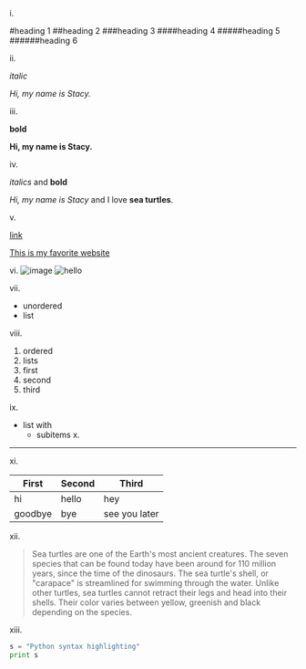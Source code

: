 i. 

#heading 1
##heading 2
###heading 3
####heading 4
#####heading 5
######heading 6

ii. 

_italic_

_Hi, my name is Stacy._

iii. 

**bold**

**Hi, my name is Stacy.**

iv. 

_italics_ and **bold**

_Hi, my name is Stacy_ and I love **sea turtles**.

v. 

[link](www.google.com)

[This is my favorite website](www.defenders.org/sea-turtles/basic-facts)

vi.
![image](https://octodex.github.com/images/octdrey-catburn.jpg)
![hello](https://octodex.github.com/images/foundingfather_v2.png)

vii.

* unordered
* list

viii. 

1. ordered
2. lists
3. first
4. second
5. third 

ix. 

* list with
    * subitems
x. 

***

xi. 

First | Second | Third
--- | --- | ---
hi | hello | hey
goodbye | bye | see you later
  
xii. 

> Sea turtles are one of the Earth's most ancient creatures. The seven species that can be found today have been around for 110  million years, since the time of the dinosaurs. The sea turtle's shell, or "carapace" is streamlined for swimming through the water. Unlike other turtles, sea turtles cannot retract their legs and head into their shells. Their color varies between yellow, greenish and black depending on the species.

xiii. 

```python
s = "Python syntax highlighting"
print s
```




